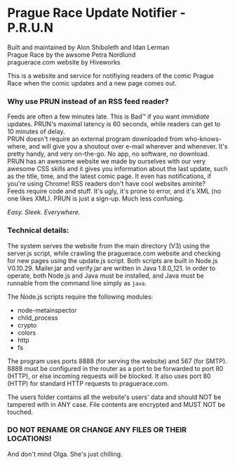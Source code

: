 # Prague Race Update Notifier - P.R.U.N

Built and maintained by Alon Shiboleth and Idan Lerman  
Prague Race by the awsome Petra Nordlund  
praguerace.com website by Hiveworks  

This is a website and service for notifiying readers of the comic Prague Race
when the comic updates and a new page comes out.

### Why use PRUN instead of an RSS feed reader?

Feeds are often a few minutes late. This is Bad™ if you want _immidiate_
updates. PRUN's maximal latency is 60 seconds, while readers can get to
10 minutes of delay.  
PRUN doesn't require an external program downloaded from who-knows-where,
and will give you a shoutout over e-mail wherever and whenever. It's pretty
handy, and very on-the-go. No app, no software, no download.  
PRUN has an awesome website we made by ourselves with our very awesome CSS skills
and it gives you information about the last update, such as the title, time,
and the latest comic page. It even has notifications, if you're using Chrome!
RSS readers don't have cool websites amirite?  
Feeds require code and stuff. It's ugly, it's prone to error, and it's XML
(no one likes XML). PRUN is just a sign-up. Much less confusing.

_Easy. Sleek. Everywhere._

### Technical details:

The system serves the website from the main directory (V3) using the server.js
script, while crawling the praguerace.com website and checking for new pages
using the update.js script. Both scripts are built in Node.js V0.10.29.
Mailer.jar and verify.jar are written in Java 1.8.0_121. In order to operate,
both Node.js and Java must be installed, and Java must be runnable from the
command line simply as `java`.

The Node.js scripts require the following modules:  
* node-metainspector
* child_process
* crypto
* colors
* http
* fs

The program uses ports 8888 (for serving the website) and 567 (for SMTP). 8888
must be configured in the router as a port to be forwarded to port 80 (HTTP),
or else incoming requests will be blocked. It also uses port 80 (HTTP) for
standard HTTP requests to praguerace.com.

The users folder contains all the website's users' data and should NOT be
tampered with in ANY case. File contents are encrypted and MUST NOT be touched.

### DO NOT RENAME OR CHANGE ANY FILES OR THEIR LOCATIONS!

And don't mind Olga. She's just chilling.